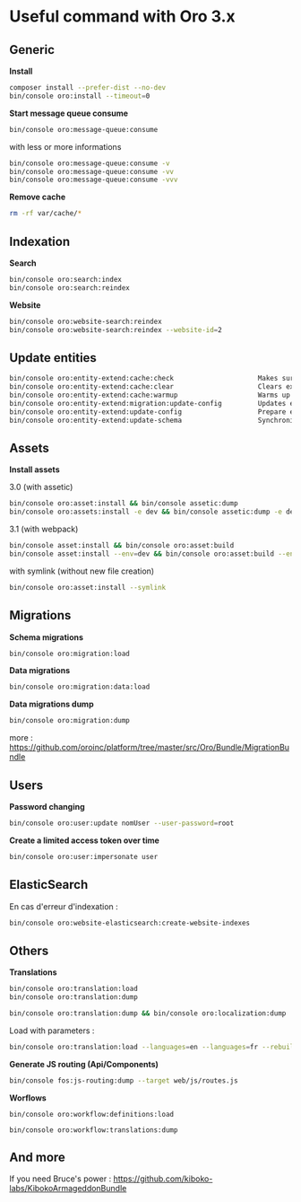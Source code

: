 Useful command with Oro 3.x
========================

## Generic

**Install**

```bash
composer install --prefer-dist --no-dev
bin/console oro:install --timeout=0
 ```

**Start message queue consume**

```bash
bin/console oro:message-queue:consume
 ```

with less or more informations

```bash
bin/console oro:message-queue:consume -v
bin/console oro:message-queue:consume -vv
bin/console oro:message-queue:consume -vvv
 ```
   
**Remove cache**

```bash
rm -rf var/cache/*
```


## Indexation

**Search**

```bash
bin/console oro:search:index
bin/console oro:search:reindex
```

**Website**

```bash
bin/console oro:website-search:reindex
bin/console oro:website-search:reindex --website-id=2
```

## Update entities

```bash
bin/console oro:entity-extend:cache:check                     Makes sure that extended entity configs are ready to be processed by other commands. This is an internal command. Please do not run it manually.
bin/console oro:entity-extend:cache:clear                     Clears extended entity cache.
bin/console oro:entity-extend:cache:warmup                    Warms up extended entity cache.
bin/console oro:entity-extend:migration:update-config         Updates extended entities configuration during a database structure migration process. This is an internal command. Please do not run it manually.
bin/console oro:entity-extend:update-config                   Prepare entity config
bin/console oro:entity-extend:update-schema                   Synchronize extended and custom entities metadata with a database schema

```

## Assets
**Install assets**


3.0 (with assetic)
```bash
bin/console oro:asset:install && bin/console assetic:dump
bin/console oro:assets:install -e dev && bin/console assetic:dump -e dev
```

3.1 (with webpack)
```bash
bin/console asset:install && bin/console oro:asset:build
bin/console asset:install --env=dev && bin/console oro:asset:build --env=dev
```

with symlink (without new file creation)

```bash
bin/console oro:asset:install --symlink
```


## Migrations
**Schema migrations**

```bash
bin/console oro:migration:load
```

**Data migrations**

```bash
bin/console oro:migration:data:load
```

**Data migrations dump**

```bash
bin/console oro:migration:dump
```
more : https://github.com/oroinc/platform/tree/master/src/Oro/Bundle/MigrationBundle

## Users

**Password changing**

```bash
bin/console oro:user:update nomUser --user-password=root
```

**Create a limited access token over time**

```bash
bin/console oro:user:impersonate user 
```

## ElasticSearch

En cas d'erreur d'indexation :
```bash
bin/console oro:website-elasticsearch:create-website-indexes
```

## Others

**Translations**

```bash
bin/console oro:translation:load
bin/console oro:translation:dump 
```

```bash
bin/console oro:translation:dump && bin/console oro:localization:dump
```

Load with parameters :
```bash
bin/console oro:translation:load --languages=en --languages=fr --rebuild-cache
```

**Generate JS routing (Api/Components)**

```bash
bin/console fos:js-routing:dump --target web/js/routes.js 
```

**Worflows**
```
bin/console oro:workflow:definitions:load
```

```
bin/console oro:workflow:translations:dump
```

## And more
If you need Bruce's power : https://github.com/kiboko-labs/KibokoArmageddonBundle
